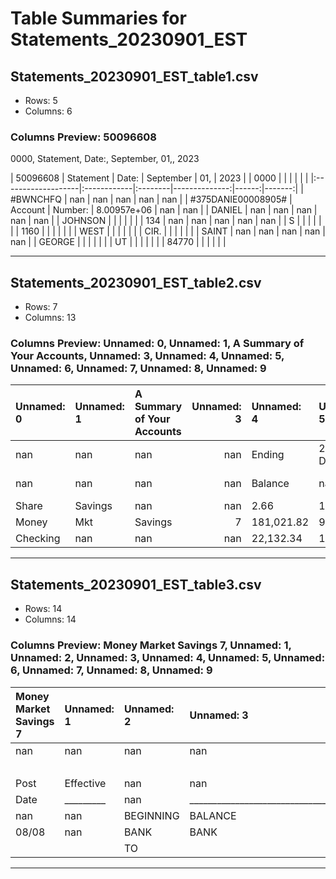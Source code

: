 # Table Summaries for Statements_20230901_EST

## Statements_20230901_EST_table1.csv
- Rows: 5
- Columns: 6
### Columns Preview: 50096608
0000, Statement, Date:, September, 01,, 2023

| 50096608           | Statement   | Date:   |     September |   01, |   2023 |
| 0000               |             |         |               |       |        |
|:-------------------|:------------|:--------|--------------:|------:|-------:|
| #BWNCHFQ           | nan         | nan     | nan           |   nan |    nan |
| #375DANIE00008905# | Account     | Number: |   8.00957e+06 |   nan |    nan |
| DANIEL             | nan         | nan     | nan           |   nan |    nan |
| JOHNSON            |             |         |               |       |        |
| 134                | nan         | nan     | nan           |   nan |    nan |
| S                  |             |         |               |       |        |
| 1160               |             |         |               |       |        |
| WEST               |             |         |               |       |        |
| CIR.               |             |         |               |       |        |
| SAINT              | nan         | nan     | nan           |   nan |    nan |
| GEORGE             |             |         |               |       |        |
| UT                 |             |         |               |       |        |
| 84770              |             |         |               |       |        |

---
## Statements_20230901_EST_table2.csv
- Rows: 7
- Columns: 13
### Columns Preview: Unnamed: 0, Unnamed: 1, A Summary of Your Accounts, Unnamed: 3, Unnamed: 4, Unnamed: 5, Unnamed: 6, Unnamed: 7, Unnamed: 8, Unnamed: 9

| Unnamed: 0   | Unnamed: 1   | A Summary of Your Accounts   |   Unnamed: 3 | Unnamed: 4   | Unnamed: 5     | Unnamed: 6   | Unnamed: 7   |   Unnamed: 8 | Unnamed: 9   | A Summary of Your Loans   | Unnamed: 11   | Unnamed: 12   |
|:-------------|:-------------|:-----------------------------|-------------:|:-------------|:---------------|:-------------|:-------------|-------------:|:-------------|:--------------------------|:--------------|:--------------|
| nan          | nan          | nan                          |          nan | Ending       | 2023 Dividends | nan          | nan          |          nan | Ending       | Total                     | Next          | 2023          |
| nan          | nan          | nan                          |          nan | Balance      | nan            | nan          | nan          |          nan | Balance      | Amount Due                | Payment       | Interest      |
| Share        | Savings      | nan                          |          nan | 2.66         | 1.65           | Auto         | Loan         |            1 | 14,076.07    | 317.81                    | 09/26/2023    | 405.90        |
| Money        | Mkt          | Savings                      |            7 | 181,021.82   | 937.51         | Auto         | Loan         |            3 | 0.00         | 0.00                      | nan           | 750.24        |
| Checking     | nan          | nan                          |          nan | 22,132.34    | 12.59          | Auto         | Loan         |            4 | 3,474.05     | 1,214.21                  | 11/30/2023    | 1,081.88      |

---
## Statements_20230901_EST_table3.csv
- Rows: 14
- Columns: 14
### Columns Preview: Money Market Savings 7, Unnamed: 1, Unnamed: 2, Unnamed: 3, Unnamed: 4, Unnamed: 5, Unnamed: 6, Unnamed: 7, Unnamed: 8, Unnamed: 9

| Money Market Savings 7   | Unnamed: 1   | Unnamed: 2   | Unnamed: 3                                                 | Unnamed: 4   |   Unnamed: 5 | Unnamed: 6   | Unnamed: 7   | Unnamed: 8   | Unnamed: 9   |   Unnamed: 10 | Unnamed: 11   | Unnamed: 12   | Unnamed: 13   |
|:-------------------------|:-------------|:-------------|:-----------------------------------------------------------|:-------------|-------------:|:-------------|:-------------|:-------------|:-------------|--------------:|:--------------|:--------------|:--------------|
| nan                      | nan          | nan          | nan                                                        | nan          |          nan | Statement    | Period:      | August       | 02,          |          2023 | -             | September     | 01,           |
|                          |              |              |                                                            |              |              |              |              |              |              |               |               |               | 2023          |
| Post                     | Effective    | nan          | nan                                                        | nan          |          nan | nan          | nan          | nan          | nan          |           nan | Transaction   | nan           | Account       |
| Date                     | _________    | nan          | __________________________________________________________ | nan          |          nan | nan          | nan          | nan          | nan          |           nan | __________    | nan           | ___________   |
| nan                      | nan          | BEGINNING    | BALANCE                                                    | nan          |          nan | nan          | nan          | nan          | nan          |           nan | nan           | nan           | 240,734.31    |
| 08/08                    | nan          | BANK         | BANK                                                       | TRANSFER     |          nan | nan          | nan          | nan          | nan          |           nan | nan           | 50,000.00-    | 190,734.31    |
|                          |              | TO           |                                                            |              |              |              |              |              |              |               |               |               |               |

---